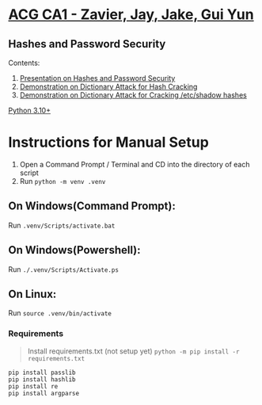 # [ACG CA1 - Zavier, Jay, Jake, Gui Yun](https://github.com/deceptivecz/ACG)
## Hashes and Password Security


Contents:
1. [Presentation on Hashes and Password Security](https://docs.google.com/presentation/d/1HYUB_dm9PnOGj4p6uIEWgwSh6N6cqAhE-BWyugScz2Q/edit#slide=id.g17963b9726f_0_202)
2. [Demonstration on Dictionary Attack for Hash Cracking](https://github.com/deceptivecz/ACG/tree/main/Demonstration/hashcracker)
3. [Demonstration on Dictionary Attack for Cracking /etc/shadow hashes](https://github.com/deceptivecz/ACG/tree/main/Demonstration/linux%20administration)

[Python 3.10+](https://www.python.org/downloads/release/python-3102/)

# Instructions for Manual Setup
1. Open a Command Prompt / Terminal and CD into the directory of each script
2. Run `python -m venv .venv`
## On Windows(Command Prompt): 
Run `.venv/Scripts/activate.bat`
## On Windows(Powershell):
Run `./.venv/Scripts/Activate.ps`
## On Linux:
Run `source .venv/bin/activate`

### Requirements
> Install requirements.txt (not setup yet)
> `python -m pip install -r requirements.txt`
```
pip install passlib
pip install hashlib
pip install re
pip install argparse
```

